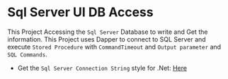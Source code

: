 # Sql Server UI DB Access

This Project Accessing the `Sql Server` Database to write and Get the information. This Project uses Dapper to connect to SQL Server and execute `Stored Procedure` with `CommandTimeout` and `Output parameter` and `SQL Commands`.

- Get the `Sql Server Connection String` style for .Net: [Here](https://www.connectionstrings.com/sql-server/)

